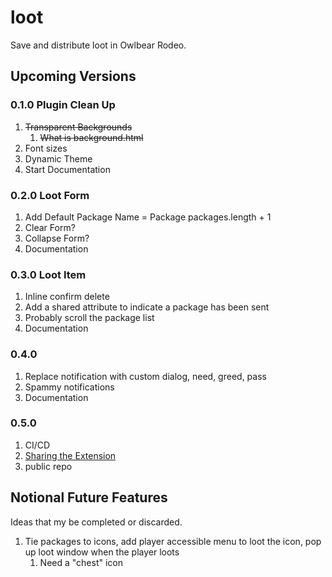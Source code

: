# loot

Save and distribute loot in Owlbear Rodeo.

## Upcoming Versions

### 0.1.0 Plugin Clean Up

1. ~~Transparent Backgrounds~~
   1. ~~What is background.html~~
2. Font sizes
3. Dynamic Theme
4. Start Documentation

### 0.2.0 Loot Form

1. Add Default Package Name = Package packages.length + 1
2. Clear Form?
3. Collapse Form?
4. Documentation

### 0.3.0 Loot Item

1. Inline confirm delete
2. Add a shared attribute to indicate a package has been sent
3. Probably scroll the package list
4. Documentation

### 0.4.0

1. Replace notification with custom dialog, need, greed, pass
2. Spammy notifications
3. Documentation

### 0.5.0

1. CI/CD
2. [Sharing the Extension](https://docs.owlbear.rodeo/extensions/tutorial-sharing-your-extension/)
3. public repo

## Notional Future Features

Ideas that my be completed or discarded.

1. Tie packages to icons, add player accessible menu to loot the icon, pop up loot window when the player loots
   1. Need a "chest" icon
